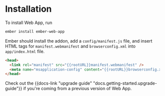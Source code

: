# Installation

To install Web App, run

```sh
ember install ember-web-app
```

Ember should install the addon, add a `config/manifest.js` file, and insert HTML tags for `manifest.webmanifest` and `browserconfig.xml` into `app/index.html` file.

```html
<head>
  <link rel="manifest" src="{{rootURL}}manifest.webmanifest" />
  <meta name="msapplication-config" content="{{rootURL}}browserconfig.xml" />
</head>
```

Check out the {{docs-link "upgrade guide" "docs.getting-started.upgrade-guide"}} if you're coming from a previous version of Web App.
